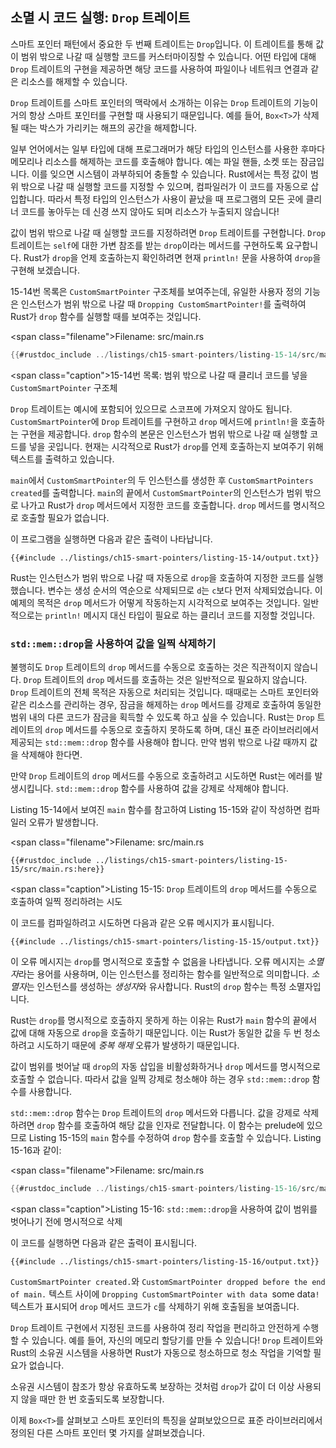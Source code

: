 ## 소멸 시 코드 실행: `Drop` 트레이트

스마트 포인터 패턴에서 중요한 두 번째 트레이트는 `Drop`입니다. 이 트레이트를 통해 값이 범위 밖으로 나갈 때 실행할 코드를 커스터마이징할 수 있습니다. 어떤 타입에 대해 `Drop` 트레이트의 구현을 제공하면 해당 코드를 사용하여 파일이나 네트워크 연결과 같은 리소스를 해제할 수 있습니다.

`Drop` 트레이트를 스마트 포인터의 맥락에서 소개하는 이유는 `Drop` 트레이트의 기능이 거의 항상 스마트 포인터를 구현할 때 사용되기 때문입니다. 예를 들어, `Box<T>`가 삭제될 때는 박스가 가리키는 해프의 공간을 해제합니다.

일부 언어에서는 일부 타입에 대해 프로그래머가 해당 타입의 인스턴스를 사용한 후마다 메모리나 리소스를 해제하는 코드를 호출해야 합니다. 예는 파일 핸들, 소켓 또는 잠금입니다. 이를 잊으면 시스템이 과부하되어 충돌할 수 있습니다. Rust에서는 특정 값이 범위 밖으로 나갈 때 실행할 코드를 지정할 수 있으며, 컴파일러가 이 코드를 자동으로 삽입합니다. 따라서 특정 타입의 인스턴스가 사용이 끝났을 때 프로그램의 모든 곳에 클리너 코드를 놓아두는 데 신경 쓰지 않아도 되며 리소스가 누출되지 않습니다!

값이 범위 밖으로 나갈 때 실행할 코드를 지정하려면 `Drop` 트레이트를 구현합니다. `Drop` 트레이트는 `self`에 대한 가변 참조를 받는 `drop`이라는 메서드를 구현하도록 요구합니다. Rust가 `drop`을 언제 호출하는지 확인하려면 현재 `println!` 문을 사용하여 `drop`을 구현해 보겠습니다.

15-14번 목록은 `CustomSmartPointer` 구조체를 보여주는데, 유일한 사용자 정의 기능은 인스턴스가 범위 밖으로 나갈 때 `Dropping CustomSmartPointer!`를 출력하여 Rust가 `drop` 함수를 실행할 때를 보여주는 것입니다.

<span class=\"filename\">Filename: src/main.rs</span>

```rust
{{#rustdoc_include ../listings/ch15-smart-pointers/listing-15-14/src/main.rs}}
```

<span class=\"caption\">15-14번 목록: 범위 밖으로 나갈 때 클리너 코드를 넣을 `CustomSmartPointer` 구조체</span>

`Drop` 트레이트는 예시에 포함되어 있으므로 스코프에 가져오지 않아도 됩니다. `CustomSmartPointer`에 `Drop` 트레이트를 구현하고 `drop` 메서드에 `println!`을 호출하는 구현을 제공합니다. `drop` 함수의 본문은 인스턴스가 범위 밖으로 나갈 때 실행할 코드를 넣을 곳입니다. 현재는 시각적으로 Rust가 `drop`를 언제 호출하는지 보여주기 위해 텍스트를 출력하고 있습니다.

`main`에서 `CustomSmartPointer`의 두 인스턴스를 생성한 후 `CustomSmartPointers created`를 출력합니다. `main`의 끝에서 `CustomSmartPointer`의 인스턴스가 범위 밖으로 나가고 Rust가 `drop` 메서드에서 지정한 코드를 호출합니다. `drop` 메서드를 명시적으로 호출할 필요가 없습니다.

이 프로그램을 실행하면 다음과 같은 출력이 나타납니다.

```console
{{#include ../listings/ch15-smart-pointers/listing-15-14/output.txt}}
```

Rust는 인스턴스가 범위 밖으로 나갈 때 자동으로 `drop`을 호출하여 지정한 코드를 실행했습니다. 변수는 생성 순서의 역순으로 삭제되므로 `d`는 `c`보다 먼저 삭제되었습니다. 이 예제의 목적은 `drop` 메서드가 어떻게 작동하는지 시각적으로 보여주는 것입니다. 일반적으로는 `println!` 메시지 대신 타입이 필요로 하는 클리너 코드를 지정할 것입니다.

### `std::mem::drop`을 사용하여 값을 일찍 삭제하기

불행히도 `Drop` 트레이트의 `drop` 메서드를 수동으로 호출하는 것은 직관적이지 않습니다. `Drop` 트레이트의 `drop` 메서드를 호출하는 것은 일반적으로 필요하지 않습니다. `Drop` 트레이트의 전체 목적은 자동으로 처리되는 것입니다. 때때로는 스마트 포인터와 같은 리소스를 관리하는 경우, 잠금을 해제하는 `drop` 메서드를 강제로 호출하여 동일한 범위 내의 다른 코드가 잠금을 획득할 수 있도록 하고 싶을 수 있습니다. Rust는 `Drop` 트레이트의 `drop` 메서드를 수동으로 호출하지 못하도록 하며, 대신 표준 라이브러리에서 제공되는 `std::mem::drop` 함수를 사용해야 합니다. 만약 범위 밖으로 나갈 때까지 값을 삭제해야 한다면.

만약 `Drop` 트레이트의 `drop` 메서드를 수동으로 호출하려고 시도하면 Rust는 에러를 발생시킵니다. `std::mem::drop` 함수를 사용하여 값을 강제로 삭제해야 합니다.

Listing 15-14에서 보여진 `main` 함수를 참고하여 Listing 15-15와 같이 작성하면 컴파일러 오류가 발생합니다.

<span class=\"filename\">Filename: src/main.rs</span>

```rust,ignore,does_not_compile
{{#rustdoc_include ../listings/ch15-smart-pointers/listing-15-15/src/main.rs:here}}
```

<span class=\"caption\">Listing 15-15: `Drop` 트레이트의 `drop` 메서드를 수동으로 호출하여 일찍 정리하려는 시도</span>

이 코드를 컴파일하려고 시도하면 다음과 같은 오류 메시지가 표시됩니다.

```console
{{#include ../listings/ch15-smart-pointers/listing-15-15/output.txt}}
```

이 오류 메시지는 `drop`를 명시적으로 호출할 수 없음을 나타냅니다. 오류 메시지는 *소멸자*라는 용어를 사용하며, 이는 인스턴스를 정리하는 함수를 일반적으로 의미합니다. *소멸자*는 인스턴스를 생성하는 *생성자*와 유사합니다. Rust의 `drop` 함수는 특정 소멸자입니다.

Rust는 `drop`를 명시적으로 호출하지 못하게 하는 이유는 Rust가 `main` 함수의 끝에서 값에 대해 자동으로 `drop`을 호출하기 때문입니다. 이는 Rust가 동일한 값을 두 번 청소하려고 시도하기 때문에 *중복 해제* 오류가 발생하기 때문입니다.

값이 범위를 벗어날 때 `drop`의 자동 삽입을 비활성화하거나 `drop` 메서드를 명시적으로 호출할 수 없습니다. 따라서 값을 일찍 강제로 청소해야 하는 경우 `std::mem::drop` 함수를 사용합니다.

`std::mem::drop` 함수는 `Drop` 트레이트의 `drop` 메서드와 다릅니다. 값을 강제로 삭제하려면 `drop` 함수를 호출하여 해당 값을 인자로 전달합니다. 이 함수는 prelude에 있으므로 Listing 15-15의 `main` 함수를 수정하여 `drop` 함수를 호출할 수 있습니다. Listing 15-16과 같이:

<span class=\"filename\">Filename: src/main.rs</span>

```rust
{{#rustdoc_include ../listings/ch15-smart-pointers/listing-15-16/src/main.rs:here}}
```

<span class=\"caption\">Listing 15-16: `std::mem::drop`을 사용하여 값이 범위를 벗어나기 전에 명시적으로 삭제</span>

이 코드를 실행하면 다음과 같은 출력이 표시됩니다.

```console
{{#include ../listings/ch15-smart-pointers/listing-15-16/output.txt}}
```

`CustomSmartPointer created.`와 `CustomSmartPointer dropped before the end of main.` 텍스트 사이에 `Dropping CustomSmartPointer with data `some data`!` 텍스트가 표시되어 `drop` 메서드 코드가 `c`를 삭제하기 위해 호출됨을 보여줍니다.

`Drop` 트레이트 구현에서 지정된 코드를 사용하여 정리 작업을 편리하고 안전하게 수행할 수 있습니다. 예를 들어, 자신의 메모리 할당기를 만들 수 있습니다! `Drop` 트레이트와 Rust의 소유권 시스템을 사용하면 Rust가 자동으로 청소하므로 청소 작업을 기억할 필요가 없습니다.

소유권 시스템이 참조가 항상 유효하도록 보장하는 것처럼 `drop`가 값이 더 이상 사용되지 않을 때만 한 번 호출되도록 보장합니다.

이제 `Box<T>`를 살펴보고 스마트 포인터의 특징을 살펴보았으므로 표준 라이브러리에서 정의된 다른 스마트 포인터 몇 가지를 살펴보겠습니다.
